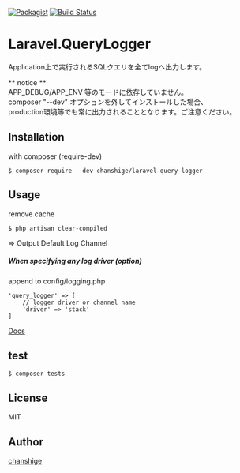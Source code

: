 [![Packagist](https://img.shields.io/badge/packagist-v2.0.1-blue.svg)](https://packagist.org/packages/chanshige/laravel-query-logger)
[![Build Status](https://travis-ci.com/chanshige/Laravel.QueryLogger.svg?branch=master)](https://travis-ci.com/chanshige/Laravel.QueryLogger)

# Laravel.QueryLogger

Application上で実行されるSQLクエリを全てlogへ出力します。

** notice **  
    APP_DEBUG/APP_ENV 等のモードに依存していません。  
    composer "--dev" オプションを外してインストールした場合、  
    production環境等でも常に出力されることとなります。ご注意ください。  

## Installation
with composer (require-dev)
```shell script
$ composer require --dev chanshige/laravel-query-logger
```

## Usage
remove cache  
```
$ php artisan clear-compiled
```
=> Output Default Log Channel  

##### When specifying any log driver (option)
append to config/logging.php
```
'query_logger' => [
    // logger driver or channel name
    'driver' => 'stack'
]
```
[Docs](https://laravel.com/docs/9.x/logging#configuration)

## test
`$ composer tests`  

## License
MIT

## Author
[chanshige](https://twitter.com/chanshige)
